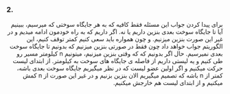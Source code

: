 ### 2.

<p dir="rtl">
برای پیدا کردن جواب این مسئله فقط کافیه که به هر جایگاه سوختی که میرسیم، ببینیم آیا تا جایگاه سوخت بعدی بنزین داریم یا نه. اگر داریم که به راه خودمون ادامه میدیم و در غیر این صورت بنزین میزنیم.
و چون همواره باید سعی کنیم کمتر توقف کنیم، این الگوریتم جواب خواهد داد چون فقط در صورتی بنزین میزنیم که بدونیم تا جایگاه سوخت بعدی نمیرسیم.
حال اگر بدونیم که که وقتی بنزین میزنیم، میتونیم n کیلومتر مسیر رو طی کنیم و یه لیستی داریم از فاصله ی جایگاه های سوخت به کیلومتر. از ابتدای لیست حرکت میکنیم و اگر اولین عضو لیست که در نظر میگیریم جایگاه سوخت بعدی باشه، کمتر از n باشه که تصمیم میگیریم الان بنزین بزنیم و در غیر این صورت از n کمش میکنیم و از ابتدای لیست هم خارجش میکنیم. 
</p>